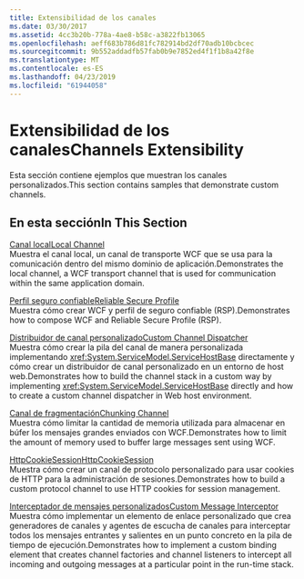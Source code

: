 ```yaml
---
title: Extensibilidad de los canales
ms.date: 03/30/2017
ms.assetid: 4cc3b20b-778a-4ae8-b58c-a3822fb13065
ms.openlocfilehash: aeff683b786d81fc782914bd2df70adb10bcbcec
ms.sourcegitcommit: 9b552addadfb57fab0b9e7852ed4f1f1b8a42f8e
ms.translationtype: MT
ms.contentlocale: es-ES
ms.lasthandoff: 04/23/2019
ms.locfileid: "61944058"
---
```

# <a name="channels-extensibility"></a><span data-ttu-id="8ad21-102">Extensibilidad de los canales</span><span class="sxs-lookup"><span data-stu-id="8ad21-102">Channels Extensibility</span></span>
<span data-ttu-id="8ad21-103">Esta sección contiene ejemplos que muestran los canales personalizados.</span><span class="sxs-lookup"><span data-stu-id="8ad21-103">This section contains samples that demonstrate custom channels.</span></span>  
  
## <a name="in-this-section"></a><span data-ttu-id="8ad21-104">En esta sección</span><span class="sxs-lookup"><span data-stu-id="8ad21-104">In This Section</span></span>  
 [<span data-ttu-id="8ad21-105">Canal local</span><span class="sxs-lookup"><span data-stu-id="8ad21-105">Local Channel</span></span>](../../../../docs/framework/wcf/samples/local-channel.md)  
 <span data-ttu-id="8ad21-106">Muestra el canal local, un canal de transporte WCF que se usa para la comunicación dentro del mismo dominio de aplicación.</span><span class="sxs-lookup"><span data-stu-id="8ad21-106">Demonstrates the local channel, a WCF transport channel that is used for communication within the same application domain.</span></span>  
  
 [<span data-ttu-id="8ad21-107">Perfil seguro confiable</span><span class="sxs-lookup"><span data-stu-id="8ad21-107">Reliable Secure Profile</span></span>](../../../../docs/framework/wcf/samples/reliable-secure-profile.md)  
 <span data-ttu-id="8ad21-108">Muestra cómo crear WCF y perfil de seguro confiable (RSP).</span><span class="sxs-lookup"><span data-stu-id="8ad21-108">Demonstrates how to compose WCF and Reliable Secure Profile (RSP).</span></span>  
  
 [<span data-ttu-id="8ad21-109">Distribuidor de canal personalizado</span><span class="sxs-lookup"><span data-stu-id="8ad21-109">Custom Channel Dispatcher</span></span>](../../../../docs/framework/wcf/samples/custom-channel-dispatcher.md)  
 <span data-ttu-id="8ad21-110">Muestra cómo crear la pila del canal de manera personalizada implementando <xref:System.ServiceModel.ServiceHostBase> directamente y cómo crear un distribuidor de canal personalizado en un entorno de host web.</span><span class="sxs-lookup"><span data-stu-id="8ad21-110">Demonstrates how to build the channel stack in a custom way by implementing <xref:System.ServiceModel.ServiceHostBase> directly and how to create a custom channel dispatcher in Web host environment.</span></span>  
  
 [<span data-ttu-id="8ad21-111">Canal de fragmentación</span><span class="sxs-lookup"><span data-stu-id="8ad21-111">Chunking Channel</span></span>](../../../../docs/framework/wcf/samples/chunking-channel.md)  
 <span data-ttu-id="8ad21-112">Muestra cómo limitar la cantidad de memoria utilizada para almacenar en búfer los mensajes grandes enviados con WCF.</span><span class="sxs-lookup"><span data-stu-id="8ad21-112">Demonstrates how to limit the amount of memory used to buffer large messages sent using WCF.</span></span>
  
 [<span data-ttu-id="8ad21-113">HttpCookieSession</span><span class="sxs-lookup"><span data-stu-id="8ad21-113">HttpCookieSession</span></span>](../../../../docs/framework/wcf/samples/httpcookiesession.md)  
 <span data-ttu-id="8ad21-114">Muestra cómo crear un canal de protocolo personalizado para usar cookies de HTTP para la administración de sesiones.</span><span class="sxs-lookup"><span data-stu-id="8ad21-114">Demonstrates how to build a custom protocol channel to use HTTP cookies for session management.</span></span>  
  
 [<span data-ttu-id="8ad21-115">Interceptador de mensajes personalizados</span><span class="sxs-lookup"><span data-stu-id="8ad21-115">Custom Message Interceptor</span></span>](../../../../docs/framework/wcf/samples/custom-message-interceptor.md)  
 <span data-ttu-id="8ad21-116">Muestra cómo implementar un elemento de enlace personalizado que crea generadores de canales y agentes de escucha de canales para interceptar todos los mensajes entrantes y salientes en un punto concreto en la pila de tiempo de ejecución.</span><span class="sxs-lookup"><span data-stu-id="8ad21-116">Demonstrates how to implement a custom binding element that creates channel factories and channel listeners to intercept all incoming and outgoing messages at a particular point in the run-time stack.</span></span>
